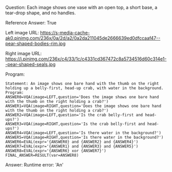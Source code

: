 Question: Each image shows one vase with an open top, a short base, a tear-drop shape, and no handles.

Reference Answer: True

Left image URL: https://s-media-cache-ak0.pinimg.com/236x/0a/2d/a2/0a2da211045de2666639ed0dfccaaf47--pear-shaped-bodies-rim.jpg

Right image URL: https://i.pinimg.com/236x/c4/33/1c/c4331cd367472c8a5734516d60c314e1--pear-shaped-seals.jpg

Program:

```
Statement: An image shows one bare hand with the thumb on the right holding up a belly-first, head-up crab, with water in the background.
Program:
ANSWER0=VQA(image=LEFT,question='Does the image shows one bare hand with the thumb on the right holding a crab?')
ANSWER1=VQA(image=RIGHT,question='Does the image shows one bare hand with the thumb on the right holding a crab?')
ANSWER2=VQA(image=LEFT,question='Is the crab belly-first and head-ups?')
ANSWER3=VQA(image=RIGHT,question='Is the crab belly-first and head-ups?')
ANSWER4=VQA(image=LEFT,question='Is there water in the background?')
ANSWER5=VQA(image=RIGHT,question='Is there water in the background?')
ANSWER6=EVAL(expr='{ANSWER0} and {ANSWER2} and {ANSWER4}')
ANSWER7=EVAL(expr='{ANSWER1} and {ANSWER3} and {ANSWER5}')
ANSWER8=EVAL(expr='{ANSWER6} xor {ANSWER7}')
FINAL_ANSWER=RESULT(var=ANSWER8)
```
Answer: Runtime error: 'An'

